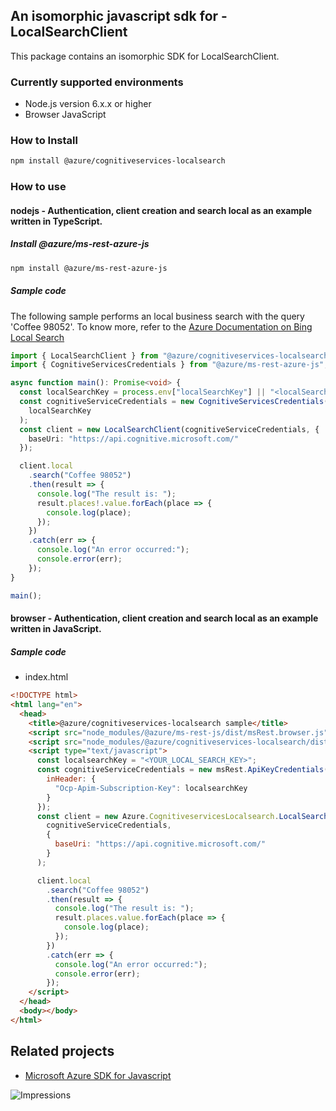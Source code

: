 ## An isomorphic javascript sdk for - LocalSearchClient

This package contains an isomorphic SDK for LocalSearchClient.

### Currently supported environments

- Node.js version 6.x.x or higher
- Browser JavaScript

### How to Install

```bash
npm install @azure/cognitiveservices-localsearch
```

### How to use

#### nodejs - Authentication, client creation and search local as an example written in TypeScript.

##### Install @azure/ms-rest-azure-js

```bash
npm install @azure/ms-rest-azure-js
```

##### Sample code
The following sample performs an local business search with the query 'Coffee 98052'. To know more, refer to the [Azure Documentation on Bing Local Search](https://docs.microsoft.com/en-us/azure/cognitive-services/bing-local-business-search/)

```typescript
import { LocalSearchClient } from "@azure/cognitiveservices-localsearch";
import { CognitiveServicesCredentials } from "@azure/ms-rest-azure-js";

async function main(): Promise<void> {
  const localSearchKey = process.env["localSearchKey"] || "<localSearchKey>";
  const cognitiveServiceCredentials = new CognitiveServicesCredentials(
    localSearchKey
  );
  const client = new LocalSearchClient(cognitiveServiceCredentials, {
    baseUri: "https://api.cognitive.microsoft.com/"
  });

  client.local
    .search("Coffee 98052")
    .then(result => {
      console.log("The result is: ");
      result.places!.value.forEach(place => {
        console.log(place);
      });
    })
    .catch(err => {
      console.log("An error occurred:");
      console.error(err);
    });
}

main();

```

#### browser - Authentication, client creation and search local as an example written in JavaScript.

##### Sample code

- index.html
```html
<!DOCTYPE html>
<html lang="en">
  <head>
    <title>@azure/cognitiveservices-localsearch sample</title>
    <script src="node_modules/@azure/ms-rest-js/dist/msRest.browser.js"></script>
    <script src="node_modules/@azure/cognitiveservices-localsearch/dist/cognitiveservices-localsearch.js"></script>
    <script type="text/javascript">
      const localsearchKey = "<YOUR_LOCAL_SEARCH_KEY>";
      const cognitiveServiceCredentials = new msRest.ApiKeyCredentials({
        inHeader: {
          "Ocp-Apim-Subscription-Key": localsearchKey
        }
      });
      const client = new Azure.CognitiveservicesLocalsearch.LocalSearchClient(
        cognitiveServiceCredentials,
        {
          baseUri: "https://api.cognitive.microsoft.com/"
        }
      );

      client.local
        .search("Coffee 98052")
        .then(result => {
          console.log("The result is: ");
          result.places.value.forEach(place => {
            console.log(place);
          });
        })
        .catch(err => {
          console.log("An error occurred:");
          console.error(err);
        });
    </script>
  </head>
  <body></body>
</html>

```

## Related projects

- [Microsoft Azure SDK for Javascript](https://github.com/Azure/azure-sdk-for-js)

![Impressions](https://azure-sdk-impressions.azurewebsites.net/api/impressions/azure-sdk-for-js/sdk/cognitiveservices/cognitiveservices-localsearch/README.png)
